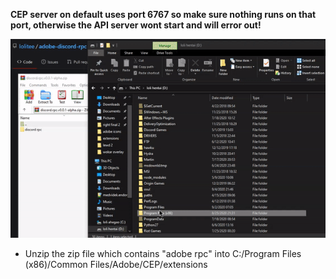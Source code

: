 **CEP server on default uses port 6767 so make sure nothing runs on that port, otherwise the API server wont start and will error out!**

![](demo/installation1.gif)

- Unzip the zip file which contains "adobe rpc" into C:/Program Files (x86)/Common Files/Adobe/CEP/extensions
